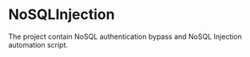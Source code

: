 # NoSQLInjection
The project contain NoSQL authentication bypass and NoSQL Injection automation script.
